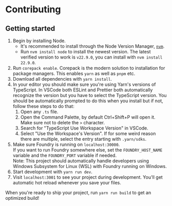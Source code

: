 # Contributing

## Getting started

1. Begin by installing Node.
   - It's recommended to install through the Node Version Manager, [`nvm`](https://github.com/nvm-sh/nvm?tab=readme-ov-file#installing-and-updating).
   - Run `nvm install node` to install the newest version. The latest verified version to work is `v22.9.0`, you can install with `nvm install 22.9.0`.
2. Run `corepack enable`. Corepack is the modern solution to installation for package managers. This enables `yarn` as well as `pnpm` etc.
3. Download all dependencies with `yarn install`.
4. In your editor you should make sure you're using Yarn's versions of TypeScript. In VSCode both ESLint and Prettier both automatically recognize the version but you have to select the TypeScript version. You should be automatically prompted to do this when you install but if not, follow these steps to do that:
   1. Open any `.ts` file.
   2. Open the Command Palette, by default Ctrl+Shift+P will open it. Make sure not to delete the `>` character.
   3. Search for "TypeScript Use Workspace Version" in VSCode.
   4. Select "Use the Workspace's Version". If for some weird reason there are multiple, select the entry starting with `.yarn/sdks`.
5. Make sure Foundry is running on `localhost:30000`.  
   If you want to run Foundry somewhere else, set the `FOUNDRY_HOST_NAME` variable and the `FOUNDRY_PORT` variable if needed.  
   Note: This project should automatically handle developers using Windows Subsystem for Linux (WSL) with Foundry running on Windows.
6. Start development with `yarn run dev`.
7. Visit `localhost:3001` to see your project during development. You'll get automatic hot reload whenever you save your files.

When you're ready to ship your project, run `yarn run build` to get an optimized build!
